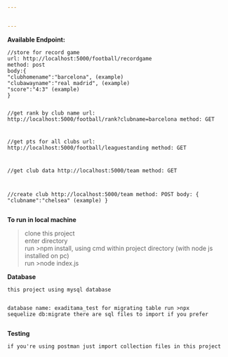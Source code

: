```yaml
---


---
```


<p><strong>Available Endpoint:</strong></p>
<pre><code>//store for record game
url: http://localhost:5000/football/recordgame
method: post
body:{
"clubhomename":"barcelona", (example)
"clubawayname":"real madrid", (example)
"score":"4:3" (example)
}

//get rank by club name
url: http://localhost:5000/football/rank?clubname=barcelona
method: GET

//get pts for all clubs
url: http://localhost:5000/football/leaguestanding
method: GET

//get club data
http://localhost:5000/team
method: GET

//create club
http://localhost:5000/team
method: POST
body: {
"clubname":"chelsea" (example)
}
</code></pre>
<p><strong>To run in local machine</strong></p>
<blockquote>
<p>clone this project<br>
enter directory<br>
run &gt;npm install, using cmd within project directory (with node js installed on pc)<br>
run &gt;node index.js</p>
</blockquote>
<p><strong>Database</strong></p>
<pre><code>this project using mysql database

database name: exaditama_test
for migrating table run &gt;npx sequelize db:migrate
there are sql files to import if you prefer
</code></pre>
<p><strong>Testing</strong></p>
<pre><code>if you're using postman just import collection files in this project
</code></pre>

